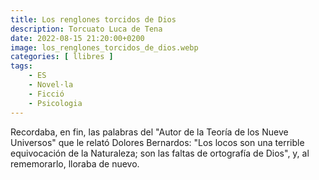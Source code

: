 ```yaml
---
title: Los renglones torcidos de Dios
description: Torcuato Luca de Tena
date: 2022-08-15 21:20:00+0200
image: los_renglones_torcidos_de_dios.webp
categories: [ llibres ]
tags:
    - ES
    - Novel·la
    - Ficció
    - Psicologia
---
```


Recordaba, en fin, las palabras del "Autor de la Teoría de los Nueve Universos" que le relató Dolores Bernardos: "Los locos son una terrible equivocación de la Naturaleza; son las faltas de ortografía de Dios", y, al rememorarlo, lloraba de nuevo.
